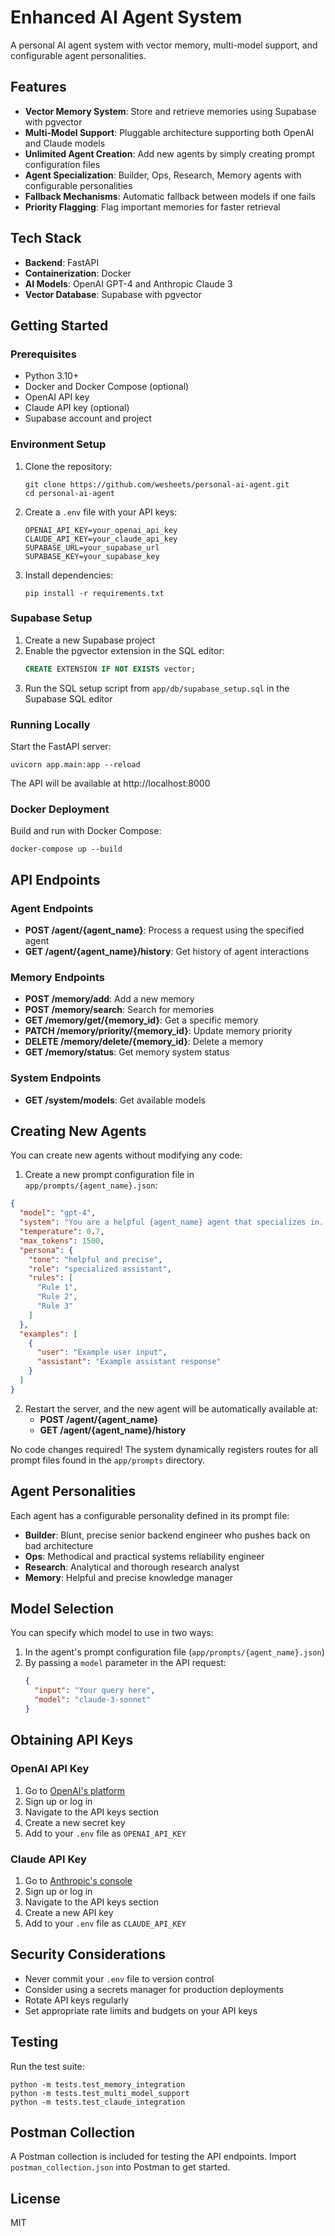 # Enhanced AI Agent System

A personal AI agent system with vector memory, multi-model support, and configurable agent personalities.

## Features

- **Vector Memory System**: Store and retrieve memories using Supabase with pgvector
- **Multi-Model Support**: Pluggable architecture supporting both OpenAI and Claude models
- **Unlimited Agent Creation**: Add new agents by simply creating prompt configuration files
- **Agent Specialization**: Builder, Ops, Research, Memory agents with configurable personalities
- **Fallback Mechanisms**: Automatic fallback between models if one fails
- **Priority Flagging**: Flag important memories for faster retrieval

## Tech Stack

- **Backend**: FastAPI
- **Containerization**: Docker
- **AI Models**: OpenAI GPT-4 and Anthropic Claude 3
- **Vector Database**: Supabase with pgvector

## Getting Started

### Prerequisites

- Python 3.10+
- Docker and Docker Compose (optional)
- OpenAI API key
- Claude API key (optional)
- Supabase account and project

### Environment Setup

1. Clone the repository:
   ```
   git clone https://github.com/wesheets/personal-ai-agent.git
   cd personal-ai-agent
   ```

2. Create a `.env` file with your API keys:
   ```
   OPENAI_API_KEY=your_openai_api_key
   CLAUDE_API_KEY=your_claude_api_key
   SUPABASE_URL=your_supabase_url
   SUPABASE_KEY=your_supabase_key
   ```

3. Install dependencies:
   ```
   pip install -r requirements.txt
   ```

### Supabase Setup

1. Create a new Supabase project
2. Enable the pgvector extension in the SQL editor:
   ```sql
   CREATE EXTENSION IF NOT EXISTS vector;
   ```
3. Run the SQL setup script from `app/db/supabase_setup.sql` in the Supabase SQL editor

### Running Locally

Start the FastAPI server:
```
uvicorn app.main:app --reload
```

The API will be available at http://localhost:8000

### Docker Deployment

Build and run with Docker Compose:
```
docker-compose up --build
```

## API Endpoints

### Agent Endpoints

- **POST /agent/{agent_name}**: Process a request using the specified agent
- **GET /agent/{agent_name}/history**: Get history of agent interactions

### Memory Endpoints

- **POST /memory/add**: Add a new memory
- **POST /memory/search**: Search for memories
- **GET /memory/get/{memory_id}**: Get a specific memory
- **PATCH /memory/priority/{memory_id}**: Update memory priority
- **DELETE /memory/delete/{memory_id}**: Delete a memory
- **GET /memory/status**: Get memory system status

### System Endpoints

- **GET /system/models**: Get available models

## Creating New Agents

You can create new agents without modifying any code:

1. Create a new prompt configuration file in `app/prompts/{agent_name}.json`:

```json
{
  "model": "gpt-4",
  "system": "You are a helpful {agent_name} agent that specializes in...",
  "temperature": 0.7,
  "max_tokens": 1500,
  "persona": {
    "tone": "helpful and precise",
    "role": "specialized assistant",
    "rules": [
      "Rule 1",
      "Rule 2",
      "Rule 3"
    ]
  },
  "examples": [
    {
      "user": "Example user input",
      "assistant": "Example assistant response"
    }
  ]
}
```

2. Restart the server, and the new agent will be automatically available at:
   - **POST /agent/{agent_name}**
   - **GET /agent/{agent_name}/history**

No code changes required! The system dynamically registers routes for all prompt files found in the `app/prompts` directory.

## Agent Personalities

Each agent has a configurable personality defined in its prompt file:

- **Builder**: Blunt, precise senior backend engineer who pushes back on bad architecture
- **Ops**: Methodical and practical systems reliability engineer
- **Research**: Analytical and thorough research analyst
- **Memory**: Helpful and precise knowledge manager

## Model Selection

You can specify which model to use in two ways:

1. In the agent's prompt configuration file (`app/prompts/{agent_name}.json`)
2. By passing a `model` parameter in the API request:
   ```json
   {
     "input": "Your query here",
     "model": "claude-3-sonnet"
   }
   ```

## Obtaining API Keys

### OpenAI API Key

1. Go to [OpenAI's platform](https://platform.openai.com/)
2. Sign up or log in
3. Navigate to the API keys section
4. Create a new secret key
5. Add to your `.env` file as `OPENAI_API_KEY`

### Claude API Key

1. Go to [Anthropic's console](https://console.anthropic.com/)
2. Sign up or log in
3. Navigate to the API keys section
4. Create a new API key
5. Add to your `.env` file as `CLAUDE_API_KEY`

## Security Considerations

- Never commit your `.env` file to version control
- Consider using a secrets manager for production deployments
- Rotate API keys regularly
- Set appropriate rate limits and budgets on your API keys

## Testing

Run the test suite:
```
python -m tests.test_memory_integration
python -m tests.test_multi_model_support
python -m tests.test_claude_integration
```

## Postman Collection

A Postman collection is included for testing the API endpoints. Import `postman_collection.json` into Postman to get started.

## License

MIT
